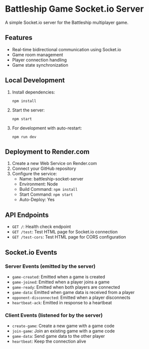 # Battleship Game Socket.io Server

A simple Socket.io server for the Battleship multiplayer game.

## Features

- Real-time bidirectional communication using Socket.io
- Game room management
- Player connection handling
- Game state synchronization

## Local Development

1. Install dependencies:
   ```
   npm install
   ```

2. Start the server:
   ```
   npm start
   ```

3. For development with auto-restart:
   ```
   npm run dev
   ```

## Deployment to Render.com

1. Create a new Web Service on Render.com
2. Connect your GitHub repository
3. Configure the service:
   - Name: battleship-socket-server
   - Environment: Node
   - Build Command: `npm install`
   - Start Command: `npm start`
   - Auto-Deploy: Yes

## API Endpoints

- `GET /`: Health check endpoint
- `GET /test`: Test HTML page for Socket.io connection
- `GET /test-cors`: Test HTML page for CORS configuration

## Socket.io Events

### Server Events (emitted by the server)
- `game-created`: Emitted when a game is created
- `game-joined`: Emitted when a player joins a game
- `game-ready`: Emitted when both players are connected
- `game-data`: Emitted when game data is received from a player
- `opponent-disconnected`: Emitted when a player disconnects
- `heartbeat-ack`: Emitted in response to a heartbeat

### Client Events (listened for by the server)
- `create-game`: Create a new game with a game code
- `join-game`: Join an existing game with a game code
- `game-data`: Send game data to the other player
- `heartbeat`: Keep the connection alive
